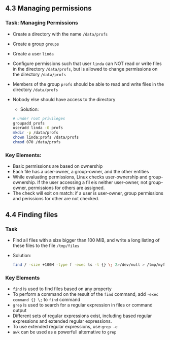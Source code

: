 ## 4.3 Managing permissions
### Task: Managing Permissions
- Create a directory with the name `/data/profs`
- Create a group `groups`
- Create a user `linda`
- Configure permissions such that user `linda` can NOT read or write files in the directory `/data/profs`, but is allowed to change permissions on the directory `/data/profs`
- Members of the group `profs` should be able to read and write files in the directory `/data/profs`
- Nobody else should have access to the directory
    - Solution:

    ```bash
    # under root privileges
    groupadd profs
    useradd linda -G profs
    mkdir -p /data/profs
    chown linda:profs /data/profs
    chmod 070 /data/profs
    ```

### Key Elements:
- Basic permissions are based on ownership
- Each file has a user-owner, a group-owner, and the other entities
- While evaluating permissions, Linux checks user-ownership and group-ownership. If the user accessing a fil eis neither user-owner, not group-owner, permissions for others are assigned.
- The check will exit on match: if a user is user-owner, group permissions and perissions for other are not checked.

## 4.4 Finding files
### Task
- Find all files with a size bigger than 100 MiB, and write a long listing of these files to the file `/tmp/files`
- Solution:

    ```bash
    find / -size +100M -type f -exec ls -l {} \; 2>/dev/null > /tmp/myfiles
    ```
### Key Elements
- `find` is used to find files based on any property
- To perform a command on the result of the `find` command, add `-exec command {} \;` to `find` command
- `grep` is used to search for a regular expression in files or command output
- Different sets of regular expressions exist, including based regular expressions and extended regular expressions.
- To use extended regular expressions, use `grep -e`
- `awk` can be used as a powerfull alternative to `grep`